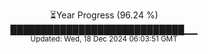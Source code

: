 <p align="center">
⏳Year Progress (96.24 %)<br>
████████████████████████████▁▁ <br>
<sub>Updated: Wed, 18 Dec 2024 06:03:51 GMT</sub>
</p>

